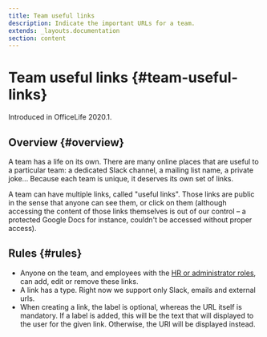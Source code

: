```yaml
---
title: Team useful links
description: Indicate the important URLs for a team.
extends: _layouts.documentation
section: content
---
```


# Team useful links {#team-useful-links}

Introduced in OfficeLife 2020.1.

## Overview {#overview}

A team has a life on its own. There are many online places that are useful to a particular team: a dedicated Slack channel, a mailing list name, a private joke... Because each team is unique, it deserves its own set of links.

A team can have multiple links, called "useful links". Those links are public in the sense that anyone can see them, or click on them (although accessing the content of those links themselves is out of our control – a protected Google Docs for instance, couldn't be accessed without proper access).

## Rules {#rules}

* Anyone on the team, and employees with the [HR or administrator roles](/docs/understanding-roles), can add, edit or remove these links.
* A link has a type. Right now we support only Slack, emails and external urls.
* When creating a link, the label is optional, whereas the URL itself is mandatory. If a label is added, this will be the text that will displayed to the user for the given link. Otherwise, the URl will be displayed instead.